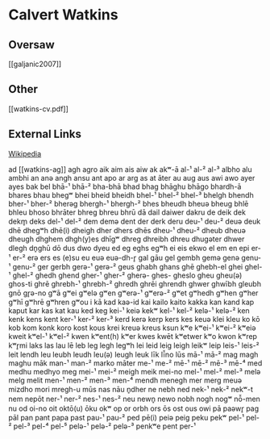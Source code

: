 # Calvert Watkins
## Oversaw
[[galjanic2007]]

## Other
[[watkins-cv.pdf]]
## External Links
[Wikipedia](https://en.wikipedia.org/wiki/Calvert-Watkins)




ad
[[watkins-ag]]
agh
agro
aik
aim
ais
aiw
ak
akʷ-ā
al-¹
al-²
al-³
albho
alu
ambhi
an
anə
angh
ansu
ant
apo
ar
arg
as
at
‌‌‌‌āter
au
aug
aus
awi
awo
ayer
ayes
bak
bel
bhā-¹
bhā-²
bha-bhā
bhad
bhag
bhāghu
bhāgo
bhardh-ā
bhares
bhau
bhegʷ
bhei
bheid
bheidh
bhel-¹
bhel-²
bhel-³
bhelgh
bhendh
bher-¹
bher-²
bherəg
bhergh-¹
bhergh-²
bhes
bheudh
bheuə
bheug
bhlē
bhleu
bhoso
bhrāter
bhreg
bhreu
bhrū
dā
dail
daiwer
dakru
de
deik
dek
dekm̥
deks
del-¹
del-²
dem
demə
dent
der
derk
deru
deu-¹
deu-²
deuə
deuk
dhē
dhegʷh
dhē(i)
dheigh
dher
dhers
dhēs
dheu-¹
dheu-²
dheub
dheuə
dheugh
dhghem
dhgh(y)es
dhīgʷ
dhreg
dhreibh
dhreu
dhugəter
dhwer
dlegh
dn̥ghū
dō
dus
dwo
dyeu
ed
eg
eghs
egʷh
ei
eis
ekwo
el
em
en
epi
er-¹
er-²
erə
ers
es
(e)su
eu
euə
euə-dh-r̥
gal
gāu
gel
gembh
gemə
genə
genu-¹
genu-²
ger
gerbh
gerə-¹
gerə-²
geus
ghabh
ghans
ghē
ghebh-el
ghei
ghel-¹
ghel-²
ghedh
ghend
gher-¹
gher-²
gherə-
ghes-
gheslo
gheu
gheu(ə)
ghos-ti
ghrē
ghrebh-¹
ghrebh-²
ghredh
ghrēi
ghrendh
ghwer
ghwībh
gleubh
gnō
gr̥ə-no
gʷā
gʷei
gʷelə
gʷen
gʷerə-¹
gʷerə-²
gʷet
gʷhedh
gʷhen
gʷher
gʷhī
gʷhrē
gʷhren
gʷou
i
kā
kad
kaə-id
kai
kailo
kaito
kakka
kan
kand
kap
kaput
kar
kas
kat
kau
ked
keg
kei-¹
keiə
kekʷ
kel-¹
kel-²
kelə-¹
kelə-²
ken
kenk
kens
kent
ker-¹
ker-²
ker-³
kerd
kerə
kerp
kers
kes
keuə
klei
kleu
ko
kō
kob
kom
konk
koro
kost
kous
krei
kreuə
kreus
ksun
kʷe
kʷei-¹
kʷei-²
kʷeiə
kweit
kʷel-¹
kʷel-²
kwen
kʷent(h)
kʷer
kwes
kwēt
kʷetwer
kʷo
kwon
kʷrep
kʷr̥mi
laks
las
lau
lē
leb
leg
legh
legʷh
lei
leid
leig
leigh
leikʷ
leip
leis-¹
leis-²
leit
lendh
leu
leubh
leudh
leu(ə)
leugh
leuk
līk
lī̆no
lūs
mā-¹
mā-²
mag
magh
maghu
māk
man-¹
man-²
marko
māter
me-¹
me-²
mē-¹
mē-²
mē-³
mē-⁴
med
medhu
medhyo
meg
mei-¹
mei-²
meigh
meik
mei-no
mel-¹
mel-²
mel-³
melə
melg
melit
men-¹
men-²
men-³
men-⁴
mendh
menegh
mer
merg
meuə
mizdho
mori
mregh-u
mūs
nas
nāu
n̥dher
ne
nebh
ned
nek-¹
nek-²
nekʷ-t
nem
nepōt
ner-¹
ner-²
nes-¹
nes-²
neu
newn̥
newo
nobh
nogh
nogʷ
nō̆-men
nu
od
oi-no
oit
oktō(u)
ōku
okʷ
op
or
orbh
ors
ōs
ost
ous
owi
pā
paəwr̥
pag
pāl
pan
pant
papa
past
pau-¹
pau-²
ped
pē(i)
peiə
peig
peku
pekʷ
pel-¹
pel-²
pel-³
pel-⁴
pel-⁵
pelə-¹
pelə-²
pelə-³
penkʷe
pent
per-¹